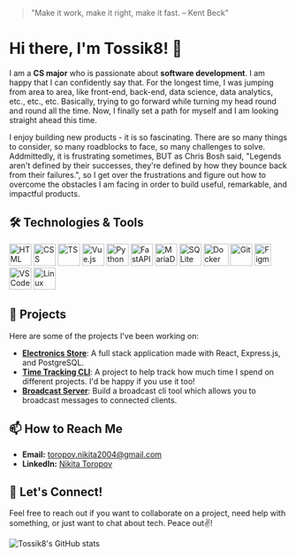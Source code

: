 > "Make it work, make it right, make it fast. – Kent Beck"
# Hi there, I'm Tossik8! 👋

I am a **CS major** who is passionate about **software development**. I am happy that I can confidently say that. For the longest time, I was jumping from area to area, like front-end, back-end, data science, data analytics, etc., etc., etc. Basically, trying to go forward while turning my head round and round all the time. Now, I finally set a path for myself and I am looking straight ahead this time.

I enjoy building new products - it is so fascinating. There are so many things to consider, so many roadblocks to face, so many challenges to solve. Addmittedly, it is frustrating sometimes, BUT as Chris Bosh said, "Legends aren't defined by their successes, they're defined by how they bounce back from their failures.", so I get over the frustrations and figure out how to overcome the obstacles I am facing in order to build useful, remarkable, and impactful products.

## 🛠 Technologies & Tools

<img src="https://github.com/user-attachments/assets/ad48634e-1080-4a86-91a7-148fe902abae" width=40 height=40 alt="HTML" />
<img src="https://github.com/user-attachments/assets/7a7bd023-b10a-4cbc-8250-6c38a55be729" width=40 height=40 alt="CSS" />
<img src="https://github.com/user-attachments/assets/afc0ba57-4707-41ea-bfe0-94a6c39a5fa0" width=40 height=40 alt="TS" />
<img src="https://github.com/user-attachments/assets/bde9bfb9-7e88-416c-b102-8327e5b047a2" width=40 height=40 alt="Vue.js" />
<img src="https://github.com/user-attachments/assets/3a52b737-676a-4332-941f-a61d6ae2f050" width=40 height=40 alt="Python" />
<img src="https://github.com/user-attachments/assets/e996b542-88e9-44e2-ac42-bc9da2518d69" width=40 height=40 alt="FastAPI" />
<img src="https://github.com/user-attachments/assets/aa2e759c-79bb-4e34-9e61-ac97c3a4d570" width=40 height=40 alt="MariaDB" />
<img src="https://github.com/user-attachments/assets/f356c09b-d763-4a5c-866b-eed467a5edba" width=40 height=40 alt="SQLite" />
<img src="https://github.com/user-attachments/assets/ebcc666e-7582-4b47-85fc-6ecf4b4ecf30" width=45 height=40 alt="Docker" />
<img src="https://github.com/user-attachments/assets/f284d5d1-bd7c-4125-a7d2-81ceb18a56ae" width=40 height=40 alt="Git" />
<img src="https://github.com/user-attachments/assets/a51b863f-3bd5-4423-ac51-cbc7bbb4ce95" width=30 height=40 alt="Figma" />
<img src="https://github.com/user-attachments/assets/43ece55c-3cc2-45a1-b122-92db407509bd" width=40 height=40 alt="VS Code" />
<img src="https://github.com/user-attachments/assets/a3c52811-2453-4971-9f8a-bce3f2501132" width=40 height=40 alt="Linux" />

## 🚀 Projects

Here are some of the projects I've been working on:

- [**Electronics Store**](https://github.com/tossik8/electronics-store): A full stack application made with React, Express.js, and PostgreSQL.
- [**Time Tracking CLI**](https://github.com/tossik8/tracker): A project to help track how much time I spend on different projects. I'd be happy if you use it too!
- [**Broadcast Server**](https://github.com/tossik8/broadcast-server): Build a broadcast cli tool which allows you to broadcast messages to connected clients.

## 📫 How to Reach Me

- **Email:** [toropov.nikita2004@gmail.com](mailto:toropov.nikita2004@gmail.com)
- **LinkedIn:** [Nikita Toropov](https://www.linkedin.com/in/nikita-toropov/)

## 💬 Let's Connect!

Feel free to reach out if you want to collaborate on a project, need help with something, or just want to chat about tech. Peace out✌️!

![Tossik8's GitHub stats](https://github-readme-stats.vercel.app/api?username=tossik8&show_icons=true&theme=radical)
